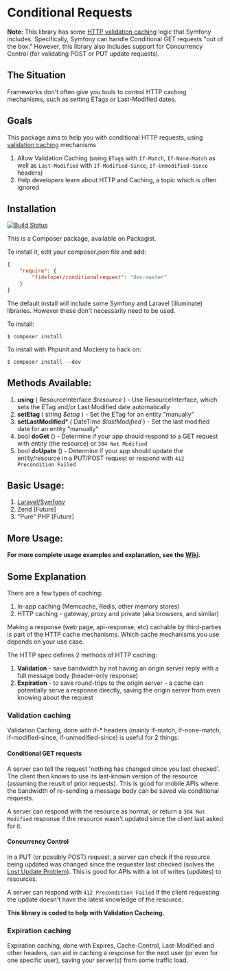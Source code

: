 # Conditional Requests

**Note:** This library has some [HTTP validation caching](http://symfony.com/doc/2.0/book/http_cache.html#index-10) logic that Symfony includes. Specifically, Symfony can handle Conditional GET requests "out of the box." However, this library also includes support for Concurrency Control (for validating POST or PUT update requests).

## The Situation
Frameworks don't often give you tools to control HTTP caching mechanisms, such as setting ETags or Last-Modified dates.

## Goals
This package aims to help you with conditional HTTP requests, using [validation caching](http://www.w3.org/Protocols/rfc2616/rfc2616-sec13.html#sec13.3) mechanisms

1. Allow Validation Caching (using `ETag`s with `If-Match`, `If-None-Match` as well as `Last-Modified` with `If-Modified-Since`, `If-Unmodified-Since` headers)
2. Help developers learn about HTTP and Caching, a topic which is often ignored

## Installation
[![Build Status](https://travis-ci.org/fideloper/ConditionalRequest.png?branch=master)](https://travis-ci.org/fideloper/ConditionalRequest)

This is a Composer package, available on Packagist.

To install it, edit your composer.json file and add:

```json
{
    "require": {
        "fideloper/conditionalrequest": "dev-master"
    }
}
```

The default install will include some Symfony and Laravel (Illuminate) libraries. However these don't necessarily need to be used.

To install:

    $ composer install

To install with Phpunit and Mockery to hack on:

    $ composer install --dev

## Methods Available:

<!-- a -->

1. **using** ( ResourceInterface *$resource* ) - Use ResourceInterface, which sets the ETag and/or Last Modified date automatically
1. **setEtag** ( string *$etag* )  - Set the ETag for an entity "manually"
2. **setLastModified*** ( DateTime *$lastModified* ) - Set the last modified date for an entity "manually"
3. bool **doGet** () - Determine if your app should respond to a GET request with entity (the resource) or `304 Not Modified`
4. bool **doUpate** () - Determine if your app should update the entity/resource in a PUT/POST request or respond with `412 Precondition Failed`

## Basic Usage:

1. [Laravel/Symfony](https://github.com/fideloper/ConditionalRequest/wiki/Laravel-Symfony)
2. Zend [Future]
3. "Pure" PHP [Future]

## More Usage:

**For more complete usage examples and explanation, see the [Wiki](https://github.com/fideloper/ConditionalRequest/wiki).**

## Some Explanation
There are a few types of caching:

1. In-app caching (Memcache, Redis, other memory stores)
2. HTTP caching - gateway, proxy and private (aka browsers, and similar)

Making a response (web page, api-response, etc) cachable by third-parties is part of the HTTP cache mechanisms. Which cache mechanisms you use depends on your use case.

The HTTP spec defines 2 methods of HTTP caching:

1. **Validation** - save bandwidth by not having an origin server reply with a full message body (header-only response)
2. **Expiration** - to save round-trips to the origin server - a cache can potentially serve a response directly, saving the origin server from even knowing about the request

### Validation caching
Validation Caching, done with if-* headers (mainly if-match, if-none-match, if-modified-since, if-unmodified-since) is useful for 2 things:

#### Conditional GET requests
A server can tell the request 'nothing has changed since you last checked'. The client then knows to use its last-known version of the resource (assuming the reuslt of prior requests). This is good for mobile APIs where the bandwidth of re-sending a message body can be saved via conditional requests.

A server can respond with the resource as normal, or return a `304 Not Modified` response if the resource wasn't updated since the client last asked for it.

#### Concurrency Control
In a PUT (or possibly POST) request, a server can check if the resource being updated was changed since the requester last checked (solves the [Lost Update Problem](http://www.w3.org/1999/04/Editing/)). This is good for APIs with a lot of writes (updates) to resources.

A server can respond with `412 Precondition Failed` if the client requesting the update doesn't have the latest knowledge of the resource.

**This library is coded to help with Validation Cacheing.**

### Expiration caching
Expiration caching, done with Expires, Cache-Control, Last-Modified and other headers, can aid in caching a response for the next user (or even for one specific user), saving your server(s) from some traffic load.
